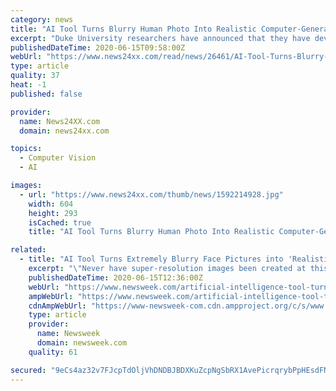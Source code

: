 ```yaml
---
category: news
title: "AI Tool Turns Blurry Human Photo Into Realistic Computer-Generated HD Faces"
excerpt: "Duke University researchers have announced that they have developed an artificial intelligence-based tool that can turn blurry and"
publishedDateTime: 2020-06-15T09:58:00Z
webUrl: "https://www.news24xx.com/read/news/26461/AI-Tool-Turns-Blurry-Human-Photo-Into-Realistic-Computer-Generated-HD-Faces"
type: article
quality: 37
heat: -1
published: false

provider:
  name: News24XX.com
  domain: news24xx.com

topics:
  - Computer Vision
  - AI

images:
  - url: "https://www.news24xx.com/thumb/news/1592214928.jpg"
    width: 604
    height: 293
    isCached: true
    title: "AI Tool Turns Blurry Human Photo Into Realistic Computer-Generated HD Faces"

related:
  - title: "AI Tool Turns Extremely Blurry Face Pictures into 'Realistic' Portraits in Seconds"
    excerpt: "\"Never have super-resolution images been created at this resolution before with this much detail,\" said Duke University computer scientist and team leader Cynthia Rudin."
    publishedDateTime: 2020-06-15T12:36:00Z
    webUrl: "https://www.newsweek.com/artificial-intelligence-tool-turns-blurry-face-pictures-realistic-portraits-seconds-duke-university-1510859"
    ampWebUrl: "https://www.newsweek.com/artificial-intelligence-tool-turns-blurry-face-pictures-realistic-portraits-seconds-duke-university-1510859?amp=1"
    cdnAmpWebUrl: "https://www-newsweek-com.cdn.ampproject.org/c/s/www.newsweek.com/artificial-intelligence-tool-turns-blurry-face-pictures-realistic-portraits-seconds-duke-university-1510859?amp=1"
    type: article
    provider:
      name: Newsweek
      domain: newsweek.com
    quality: 61

secured: "9eCs4az32v7FJcpTdOljVhDNDBJBDXKuZcpNgSbRX1AvePicrqrybPpHEsdFNipeZcE8UjA1axQbNVIZEScyA13HLHn2t1Ym6ZQdzO1eQsjcdvF4je3qpbR4eCAHLYCfVCva2jFt11YY3pblqF9xDy5ZWeHabAOKzN3rktMky0xfDPG+DsB0sNUwvqExUmJrqjevGqetD6sYC9R8jTszpV93YvlAgK8SpRm8kxlzuld+kYfM7TwdkjXa22MSsNb2UVChkTITkQ0hFiwHZt7OeM9hkCKAOvPoRpNk5NqgZk7AQGv+TIDCIAAz2dIdKcYtAShe7msYaycZJlR79C2yAw==;8M+G4twEyWpYOssJmDxYGg=="
---
```


